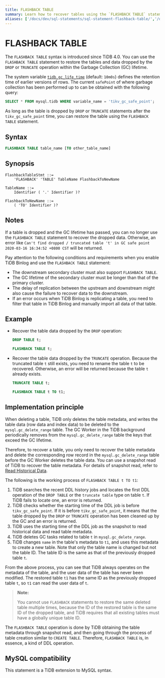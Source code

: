 ```yaml
---
title: FLASHBACK TABLE
summary: Learn how to recover tables using the `FLASHBACK TABLE` statement.
aliases: ['/docs/dev/sql-statements/sql-statement-flashback-table/','/docs/dev/reference/sql/statements/flashback-table/']
---
```


# FLASHBACK TABLE

The `FLASHBACK TABLE` syntax is introduced since TiDB 4.0. You can use the `FLASHBACK TABLE` statement to restore the tables and data dropped by the `DROP` or `TRUNCATE` operation within the Garbage Collection (GC) lifetime.

The system variable [`tidb_gc_life_time`](/system-variables.md#tidb_gc_life_time-new-in-v50) (default: `10m0s`) defines the retention time of earlier versions of rows. The current `safePoint` of where garbage collection has been performed up to can be obtained with the following query:


```sql
SELECT * FROM mysql.tidb WHERE variable_name = 'tikv_gc_safe_point';
```

As long as the table is dropped by `DROP` or `TRUNCATE` statements after the `tikv_gc_safe_point` time, you can restore the table using the `FLASHBACK TABLE` statement.

## Syntax


```sql
FLASHBACK TABLE table_name [TO other_table_name]
```

## Synopsis

```ebnf+diagram
FlashbackTableStmt ::=
    'FLASHBACK' 'TABLE' TableName FlashbackToNewName

TableName ::=
    Identifier ( '.' Identifier )?

FlashbackToNewName ::=
    ( 'TO' Identifier )?
```

## Notes

If a table is dropped and the GC lifetime has passed, you can no longer use the `FLASHBACK TABLE` statement to recover the dropped data. Otherwise, an error like `Can't find dropped / truncated table 't' in GC safe point 2020-03-16 16:34:52 +0800 CST` will be returned.

Pay attention to the following conditions and requirements when you enable TiDB Binlog and use the `FLASHBACK TABLE` statement:

* The downstream secondary cluster must also support `FLASHBACK TABLE`.
* The GC lifetime of the secondary cluster must be longer than that of the primary cluster.
* The delay of replication between the upstream and downstream might also cause the failure to recover data to the downstream.
* If an error occurs when TiDB Binlog is replicating a table, you need to filter that table in TiDB Binlog and manually import all data of that table.

## Example

- Recover the table data dropped by the `DROP` operation:

    
    ```sql
    DROP TABLE t;
    ```

    
    ```sql
    FLASHBACK TABLE t;
    ```

- Recover the table data dropped by the `TRUNCATE` operation. Because the truncated table `t` still exists, you need to rename the table `t` to be recovered. Otherwise, an error will be returned because the table `t` already exists.

    
    ```sql
    TRUNCATE TABLE t;
    ```

    
    ```sql
    FLASHBACK TABLE t TO t1;
    ```

## Implementation principle

When deleting a table, TiDB only deletes the table metadata, and writes the table data (row data and index data) to be deleted to the `mysql.gc_delete_range` table. The GC Worker in the TiDB background periodically removes from the `mysql.gc_delete_range` table the keys that exceed the GC lifetime.

Therefore, to recover a table, you only need to recover the table metadata and delete the corresponding row record in the `mysql.gc_delete_range` table before the GC Worker deletes the table data. You can use a snapshot read of TiDB to recover the table metadata. For details of snapshot read, refer to [Read Historical Data](/read-historical-data.md).

The following is the working process of `FLASHBACK TABLE t TO t1`:

1. TiDB searches the recent DDL history jobs and locates the first DDL operation of the `DROP TABLE` or the `truncate table` type on table `t`. If TiDB fails to locate one, an error is returned.
2. TiDB checks whether the starting time of the DDL job is before `tikv_gc_safe_point`. If it is before `tikv_gc_safe_point`, it means that the table dropped by the `DROP` or `TRUNCATE` operation has been cleaned up by the GC and an error is returned.
3. TiDB uses the starting time of the DDL job as the snapshot to read historical data and read table metadata.
4. TiDB deletes GC tasks related to table `t` in `mysql.gc_delete_range`.
5. TiDB changes `name` in the table's metadata to `t1`, and uses this metadata to create a new table. Note that only the table name is changed but not the table ID. The table ID is the same as that of the previously dropped table `t`.

From the above process, you can see that TiDB always operates on the metadata of the table, and the user data of the table has never been modified. The restored table `t1` has the same ID as the previously dropped table `t`, so `t1` can read the user data of `t`.

> **Note:**
>
> You cannot use `FLASHBACK` statements to restore the same deleted table multiple times, because the ID of the restored table is the same ID of the dropped table, and TiDB requires that all existing tables must have a globally unique table ID.

The `FLASHBACK TABLE` operation is done by TiDB obtaining the table metadata through snapshot read, and then going through the process of table creation similar to `CREATE TABLE`. Therefore, `FLASHBACK TABLE` is, in essence, a kind of DDL operation.

## MySQL compatibility

This statement is a TiDB extension to MySQL syntax.